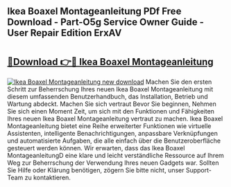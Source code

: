 ## Ikea Boaxel Montageanleitung PDf Free Download - Part-O5g Service Owner Guide - User Repair Edition ErxAV

# <h2><a href="http://df77f6g.blite.top/?on=Ikea+Boaxel+Montageanleitung">🔗Download 👉🔴 Ikea Boaxel Montageanleitung</a></h2>

[![Ikea Boaxel Montageanleitung new download](https://i.imgur.com/lujVjoI.png)](http://df77f6g.blite.top/?on=Ikea+Boaxel+Montageanleitung)
Machen Sie den ersten Schritt zur Beherrschung Ihres neuen Ikea Boaxel Montageanleitung mit diesem umfassenden Benutzerhandbuch, das Installation, Betrieb und Wartung abdeckt. Machen Sie sich vertraut Bevor Sie beginnen, Nehmen Sie sich einen Moment Zeit, um sich mit den Funktionen und Fähigkeiten Ihres neuen Ikea Boaxel Montageanleitung vertraut zu machen. Ikea Boaxel Montageanleitung bietet eine Reihe erweiterter Funktionen wie virtuelle Assistenten, intelligente Benachrichtigungen, anpassbare Verknüpfungen und automatisierte Aufgaben, die alle einfach über die Benutzeroberfläche gesteuert werden können. Wir erwarten, dass das Ikea Boaxel MontageanleitungD eine klare und leicht verständliche Ressource auf Ihrem Weg zur Beherrschung der Verwendung Ihres neuen Gadgets war. Sollten Sie Hilfe oder Klärung benötigen, zögern Sie bitte nicht, unser Support-Team zu kontaktieren.
